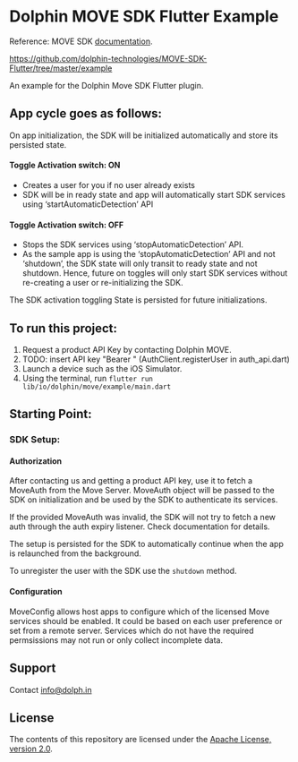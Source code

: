 # Dolphin MOVE SDK Flutter Example
Reference: MOVE SDK [documentation](https://docs.movesdk.com/).

https://github.com/dolphin-technologies/MOVE-SDK-Flutter/tree/master/example

An example for the Dolphin Move SDK Flutter plugin.

## App cycle goes as follows:

On app initialization, the SDK will be initialized automatically and store its persisted state.

#### Toggle Activation switch: ON
- Creates a user for you if no user already exists
- SDK will be in ready state and app will automatically start SDK services using ‘startAutomaticDetection’ API

#### Toggle Activation switch: OFF
- Stops the SDK services using ‘stopAutomaticDetection’ API.
- As the sample app is using the ‘stopAutomaticDetection’ API and not ‘shutdown’, the SDK state will only transit to ready state and not shutdown. Hence, future on toggles will only start SDK services without re-creating a user or re-initializing the SDK.

The SDK activation toggling State is persisted for future initializations.

## To run this project:

1. Request a product API Key by contacting Dolphin MOVE.
2. TODO: insert API key "Bearer <api-key>" (AuthClient.registerUser in auth_api.dart)
3. Launch a device such as the iOS Simulator.
4. Using the terminal, run `flutter run lib/io/dolphin/move/example/main.dart`

## Starting Point:

### SDK Setup:

#### Authorization

After contacting us and getting a  product API key, use it to fetch a MoveAuth from the Move Server. MoveAuth object will be passed to the SDK on initialization and be used by the SDK to authenticate its services.

If the provided MoveAuth was invalid, the SDK will not try to fetch a new auth through the auth expiry listener. Check documentation for details.

The setup is persisted for the SDK to automatically continue when the app is relaunched from the background.

To unregister the user with the SDK use the `shutdown` method.

#### Configuration

MoveConfig allows host apps to configure which of the licensed Move services should be enabled. It could be based on each user preference or set from a remote server. Services which do not have the required permsissions may not run or only collect incomplete data. 

## Support
Contact info@dolph.in
 
## License

The contents of this repository are licensed under the
[Apache License, version 2.0](https://www.apache.org/licenses/LICENSE-2.0).
